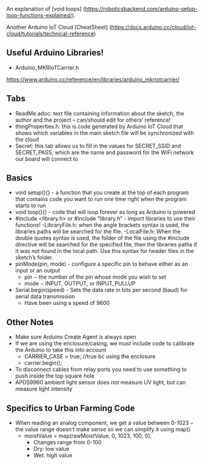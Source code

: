 An explanation of [void loops] (https://roboticsbackend.com/arduino-setup-loop-functions-explained/).

Another Arduino IoT Cloud [CheatSheet]
(https://docs.arduino.cc/cloud/iot-cloud/tutorials/technical-reference) 

## Useful Arduino Libraries! 
- Arduino_MKRIoTCarrier.h 

https://www.arduino.cc/reference/en/libraries/arduino_mkriotcarrier/  

## Tabs 
- ReadMe.adoc: text file containing information about the sketch, the author and the project – can/should edit for others’ reference! 
- thingProperties.h: this is code generated by Arduino IoT Cloud that shows which variables in the main sketch file will be synchronized with the cloud 
- Secret: this tab allows us to fill in the values for SECRET_SSID and SECRET_PASS, which are the name and password for the WiFi network our board will connect to 

## Basics 
- void setup(){} - a function that you create at the top of each program that contains code you want to run one time right when the program starts to run 
- void loop(){} - code that will loop forever as long as Arduino is powered 
- #include <library.h> or #include “library.h” - import libraries to use their functions! 
	-LibraryFile.h: when the angle brackets syntax is used, the libraries paths will be searched for the file. 
	-LocalFile.h: When the double quotes syntax is used, the folder of the file using the #include directive will be searched for the specified file, then the libraries paths if it was not found in the local path. Use this syntax for header files in the sketch’s folder. 
- pinMode(pin, mode) - configure a specific pin to behave either as an input or an output 
	- pin − the number of the pin whose mode you wish to set 	
	- mode − INPUT, OUTPUT, or INPUT_PULLUP 
- Serial.begin(speed) - Sets the data rate in bits per second (baud) for serial data transmission 
	- Have been using a speed of 9600 

## Other Notes 
- Make sure Arduino Create Agent is always open 
- If we are using the enclosure/casing, we must include code to calibrate the Arduino to take this into account 
	- CARRIER_CASE = true; //true bc using the enclosure 
	- carrier.begin(); 
- To disconnect cables from relay ports you need to use something to push inside the top square hole 
- APDS9960 ambient light sensor does not measure UV light, but can measure light intensity 


## Specifics to Urban Farming Code 
- When reading an analog component, we get a value between 0-1023 – the value range doesn’t make sense so we can simplify it using map() 
	- moistValue = map(rawMoistValue, 0, 1023, 100, 0); 
		- Changes range from 0-100 
		- Dry: low value 
		- Wet: high value 